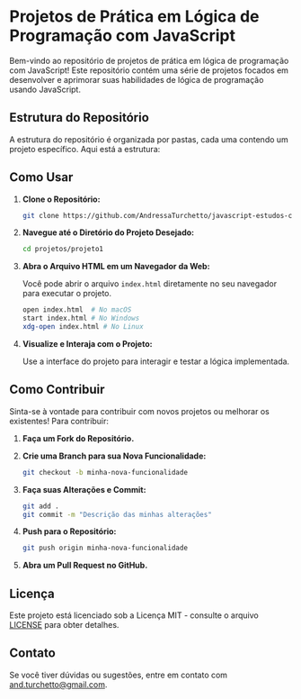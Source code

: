 # Projetos de Prática em Lógica de Programação com JavaScript

Bem-vindo ao repositório de projetos de prática em lógica de programação com JavaScript! Este repositório contém uma série de projetos focados em desenvolver e aprimorar suas habilidades de lógica de programação usando JavaScript.

## Estrutura do Repositório

A estrutura do repositório é organizada por pastas, cada uma contendo um projeto específico. Aqui está a estrutura:


## Como Usar

1. **Clone o Repositório:**

    ```bash
    git clone https://github.com/AndressaTurchetto/javascript-estudos-com-alura.git
    ```

2. **Navegue até o Diretório do Projeto Desejado:**

    ```bash
    cd projetos/projeto1
    ```

3. **Abra o Arquivo HTML em um Navegador da Web:**

    Você pode abrir o arquivo `index.html` diretamente no seu navegador para executar o projeto.

    ```bash
    open index.html  # No macOS
    start index.html # No Windows
    xdg-open index.html # No Linux
    ```

4. **Visualize e Interaja com o Projeto:**

    Use a interface do projeto para interagir e testar a lógica implementada.

## Como Contribuir

Sinta-se à vontade para contribuir com novos projetos ou melhorar os existentes! Para contribuir:

1. **Faça um Fork do Repositório.**
2. **Crie uma Branch para sua Nova Funcionalidade:**

    ```bash
    git checkout -b minha-nova-funcionalidade
    ```

3. **Faça suas Alterações e Commit:**

    ```bash
    git add .
    git commit -m "Descrição das minhas alterações"
    ```

4. **Push para o Repositório:**

    ```bash
    git push origin minha-nova-funcionalidade
    ```

5. **Abra um Pull Request no GitHub.**

## Licença

Este projeto está licenciado sob a Licença MIT - consulte o arquivo [LICENSE](./LICENSE) para obter detalhes.

## Contato

Se você tiver dúvidas ou sugestões, entre em contato com [and.turchetto@gmail.com](mailto:and.turchetto@gmail.com).

